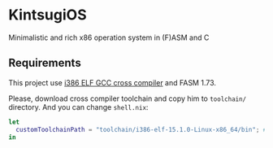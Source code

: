 # KintsugiOS
Minimalistic and rich x86 operation system in (F)ASM and C

## Requirements
This project use [i386 ELF GCC cross compiler](http://newos.org/toolchains/i386-elf-15.1.0-Linux-x86_64.tar.xz) and FASM 1.73.

Please, download cross compiler toolchain and copy him to `toolchain/` directory. And you can change `shell.nix`:

```nix
let
  customToolchainPath = "toolchain/i386-elf-15.1.0-Linux-x86_64/bin"; # put here your path to toolchain bin directory
in
```
